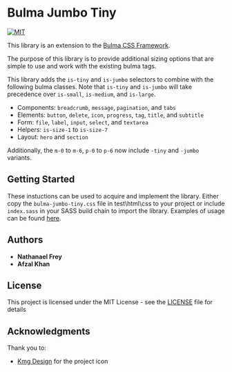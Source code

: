 # Bulma Jumbo Tiny

[![MIT](https://img.shields.io/github/license/thirstyape/Bulma-Jumbo-Tiny)](https://github.com/thirstyape/Bulma-Jumbo-Tiny/blob/master/LICENSE)

This library is an extension to the [Bulma CSS Framework](https://bulma.io). 

The purpose of this library is to provide additional sizing options that are simple to use and work with the existing bulma tags.

This library adds the `is-tiny` and `is-jumbo` selectors to combine with the following bulma classes. Note that `is-tiny` and `is-jumbo` will take precedence over `is-small`, `is-medium`, and `is-large`.

* Components: `breadcrumb`, `message`, `pagination`, and `tabs`
* Elements: `button`, `delete`, `icon`, `progress`, `tag`, `title`, and `subtitle`
* Form: `file`, `label`, `input`, `select`, and `textarea`
* Helpers: `is-size-1` to `is-size-7`
* Layout: `hero` and `section`

Additionally, the `m-0` to `m-6`, `p-0` to `p-6` now include `-tiny` and `-jumbo` variants.

## Getting Started

These instuctions can be used to acquire and implement the library. Either copy the `bulma-jumbo-tiny.css` file in test\html\css to your project or include `index.sass` in your SASS build chain to import the library. Examples of usage can be found [here](index.html).

## Authors

* **Nathanael Frey**
* **Afzal Khan**

## License

This project is licensed under the MIT License - see the [LICENSE](LICENSE) file for details

## Acknowledgments

Thank you to:

* [Kmg Design](https://www.iconfinder.com/kmgdesignid) for the project icon
